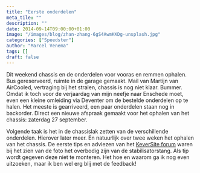 ```yaml
---
title: "Eerste onderdelen"
meta_tile: ""
description: ""
date: 2014-09-14T09:00:00+01:00
image: "/images/blog/zhan-zhang-6gS4AwmKKDg-unsplash.jpg"
categories: ["Speedster"]
author: "Marcel Venema" 
tags: []
draft: false
---
```


Dit weekend chassis en de onderdelen voor vooras en remmen ophalen. Bus gereserveerd, ruimte in de garage gemaakt. Mail van Martijn van AirCooled, vertraging bij het stralen, chassis is nog niet klaar. Bummer. Omdat ik toch voor de verjaardag van mijn neefje naar Enschede moet, even een kleine omleiding via Deventer om de bestelde onderdelen op te halen. Het meeste is gearriveerd, een paar onderdelen staan nog in backorder. Direct een nieuwe afspraak gemaakt voor het ophalen van het chassis: zaterdag 27 september.


Volgende taak is het in de chassislak zetten van de verschillende onderdelen. Hierover later meer. En natuurlijk over twee weken het ophalen van het chassis. De eerste tips en adviezen van het [KeverSite forum](http://www.keversite.nl/forum/viewtopic.php?f=19&t=33154) waren bij het zien van de foto het overbodig zijn van de stabilisatorstang. Als tip wordt gegeven deze niet te monteren. Het hoe en waarom ga ik nog even uitzoeken, maar ik ben wel erg blij met de feedback!

